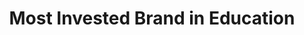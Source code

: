 ---
title: Most Invested Brand in Education
year_date: 2016
source: Samsung Nigeria
link: https://www.bellanaija.com/2018/03/softcom-women-in-technology/
---